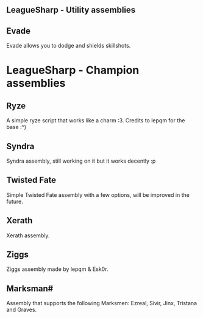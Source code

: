 LeagueSharp - Utility assemblies
-----------

Evade
-----------
Evade allows you to dodge and shields skillshots.


LeagueSharp - Champion assemblies
===========

Ryze
-----------
A simple ryze script that works like a charm :3. Credits to lepqm for the base :^)

Syndra
-----------
Syndra assembly, still working on it but it works decently :p

Twisted Fate
-----------
Simple Twisted Fate assembly with a few options, will be improved in the future.

Xerath
-----------
Xerath assembly.

Ziggs
-----------
Ziggs assembly made by lepqm & Esk0r.


Marksman#
-----------
Assembly that supports the following Marksmen: Ezreal, Sivir, Jinx, Tristana and Graves.
